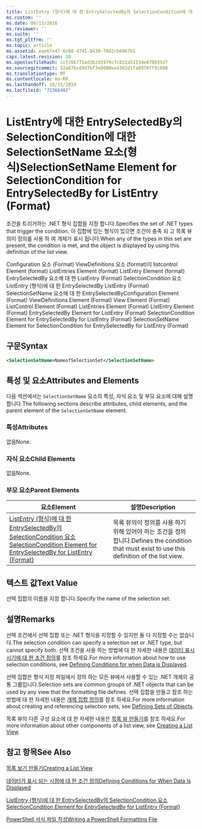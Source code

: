 ```yaml
---
title: ListEntry (형식)에 대 한 EntrySelectedBy의 SelectionCondition에 대 한 SelectionSetName 요소 | Microsoft Docs
ms.custom: ''
ms.date: 09/13/2016
ms.reviewer: ''
ms.suite: ''
ms.tgt_pltfrm: ''
ms.topic: article
ms.assetid: eae67e47-6c60-4741-8430-78d2cb6067b1
caps.latest.revision: 10
ms.openlocfilehash: ccfc0b772ad3b2d1979c7c832a5153de870035d7
ms.sourcegitcommit: 52a67bcd9d7bf3e8600ea4302d1fa8970ff9c998
ms.translationtype: MT
ms.contentlocale: ko-KR
ms.lasthandoff: 10/15/2019
ms.locfileid: "72368402"
---
```

# <a name="selectionsetname-element-for-selectioncondition-for-entryselectedby-for-listentry-format"></a><span data-ttu-id="4ea14-102">ListEntry에 대한 EntrySelectedBy의 SelectionCondition에 대한 SelectionSetName 요소(형식)</span><span class="sxs-lookup"><span data-stu-id="4ea14-102">SelectionSetName Element for SelectionCondition for EntrySelectedBy for ListEntry (Format)</span></span>

<span data-ttu-id="4ea14-103">조건을 트리거하는 .NET 형식 집합을 지정 합니다.</span><span class="sxs-lookup"><span data-stu-id="4ea14-103">Specifies the set of .NET types that trigger the condition.</span></span> <span data-ttu-id="4ea14-104">이 집합에 있는 형식이 있으면 조건이 충족 되 고 목록 뷰의이 정의를 사용 하 여 개체가 표시 됩니다.</span><span class="sxs-lookup"><span data-stu-id="4ea14-104">When any of the types in this set are present, the condition is met, and the object is displayed by using this definition of the list view.</span></span>

<span data-ttu-id="4ea14-105">Configuration 요소 (Format) ViewDefinitions 요소 (format)이 listcontrol Element (format) ListEntries Element (format) ListEntry Element (format) EntrySelectedBy 요소에 대 한 ListEntry (Format) SelectionCondition 요소 ListEntry (형식)에 대 한 EntrySelectedBy ListEntry (Format) SelectionSetName 요소에 대 한 EntrySelectedBy</span><span class="sxs-lookup"><span data-stu-id="4ea14-105">Configuration Element (Format) ViewDefinitions Element (Format) View Element (Format) ListControl Element (Format) ListEntries Element (Format) ListEntry Element (Format) EntrySelectedBy Element for ListEntry (Format) SelectionCondition Element for EntrySelectedBy for ListEntry (Format) SelectionSetName Element for SelectionCondition for EntrySelectedBy for ListEntry (Format)</span></span>

## <a name="syntax"></a><span data-ttu-id="4ea14-106">구문</span><span class="sxs-lookup"><span data-stu-id="4ea14-106">Syntax</span></span>

```xml
<SelectionSetName>NameofSelectionSet</SelectionSetName>
```

## <a name="attributes-and-elements"></a><span data-ttu-id="4ea14-107">특성 및 요소</span><span class="sxs-lookup"><span data-stu-id="4ea14-107">Attributes and Elements</span></span>

<span data-ttu-id="4ea14-108">다음 섹션에서는 `SelectionSetName` 요소의 특성, 자식 요소 및 부모 요소에 대해 설명 합니다.</span><span class="sxs-lookup"><span data-stu-id="4ea14-108">The following sections describe attributes, child elements, and the parent element of the `SelectionSetName` element.</span></span>

### <a name="attributes"></a><span data-ttu-id="4ea14-109">특성</span><span class="sxs-lookup"><span data-stu-id="4ea14-109">Attributes</span></span>

<span data-ttu-id="4ea14-110">없음</span><span class="sxs-lookup"><span data-stu-id="4ea14-110">None.</span></span>

### <a name="child-elements"></a><span data-ttu-id="4ea14-111">자식 요소</span><span class="sxs-lookup"><span data-stu-id="4ea14-111">Child Elements</span></span>

<span data-ttu-id="4ea14-112">없음</span><span class="sxs-lookup"><span data-stu-id="4ea14-112">None.</span></span>

### <a name="parent-elements"></a><span data-ttu-id="4ea14-113">부모 요소</span><span class="sxs-lookup"><span data-stu-id="4ea14-113">Parent Elements</span></span>

|<span data-ttu-id="4ea14-114">요소</span><span class="sxs-lookup"><span data-stu-id="4ea14-114">Element</span></span>|<span data-ttu-id="4ea14-115">설명</span><span class="sxs-lookup"><span data-stu-id="4ea14-115">Description</span></span>|
|-------------|-----------------|
|[<span data-ttu-id="4ea14-116">ListEntry (형식)에 대 한 EntrySelectedBy의 SelectionCondition 요소</span><span class="sxs-lookup"><span data-stu-id="4ea14-116">SelectionCondition Element for EntrySelectedBy for ListEntry (Format)</span></span>](./selectioncondition-element-for-entryselectedby-for-listcontrol-format.md)|<span data-ttu-id="4ea14-117">목록 뷰의이 정의를 사용 하기 위해 있어야 하는 조건을 정의 합니다.</span><span class="sxs-lookup"><span data-stu-id="4ea14-117">Defines the condition that must exist to use this definition of the list view.</span></span>|

## <a name="text-value"></a><span data-ttu-id="4ea14-118">텍스트 값</span><span class="sxs-lookup"><span data-stu-id="4ea14-118">Text Value</span></span>

<span data-ttu-id="4ea14-119">선택 집합의 이름을 지정 합니다.</span><span class="sxs-lookup"><span data-stu-id="4ea14-119">Specify the name of the selection set.</span></span>

## <a name="remarks"></a><span data-ttu-id="4ea14-120">설명</span><span class="sxs-lookup"><span data-stu-id="4ea14-120">Remarks</span></span>

<span data-ttu-id="4ea14-121">선택 조건에서 선택 집합 또는 .NET 형식을 지정할 수 있지만 둘 다 지정할 수는 없습니다.</span><span class="sxs-lookup"><span data-stu-id="4ea14-121">The selection condition can specify a selection set or .NET type, but cannot specify both.</span></span> <span data-ttu-id="4ea14-122">선택 조건을 사용 하는 방법에 대 한 자세한 내용은 [데이터 표시 시기에 대 한 조건 정의](./defining-conditions-for-displaying-data.md)를 참조 하세요.</span><span class="sxs-lookup"><span data-stu-id="4ea14-122">For more information about how to use selection conditions, see [Defining Conditions for when Data is Displayed](./defining-conditions-for-displaying-data.md).</span></span>

<span data-ttu-id="4ea14-123">선택 집합은 형식 지정 파일에서 정의 하는 모든 뷰에서 사용할 수 있는 .NET 개체의 공통 그룹입니다.</span><span class="sxs-lookup"><span data-stu-id="4ea14-123">Selection sets are common groups of .NET objects that can be used by any view that the formatting file defines.</span></span> <span data-ttu-id="4ea14-124">선택 집합을 만들고 참조 하는 방법에 대 한 자세한 내용은 [개체 집합 정의](./defining-selection-sets.md)를 참조 하세요.</span><span class="sxs-lookup"><span data-stu-id="4ea14-124">For more information about creating and referencing selection sets, see [Defining Sets of Objects](./defining-selection-sets.md).</span></span>

<span data-ttu-id="4ea14-125">목록 뷰의 다른 구성 요소에 대 한 자세한 내용은 [목록 뷰 만들기](./creating-a-list-view.md)를 참조 하세요.</span><span class="sxs-lookup"><span data-stu-id="4ea14-125">For more information about other components of a list view, see [Creating a List View](./creating-a-list-view.md).</span></span>

## <a name="see-also"></a><span data-ttu-id="4ea14-126">참고 항목</span><span class="sxs-lookup"><span data-stu-id="4ea14-126">See Also</span></span>

[<span data-ttu-id="4ea14-127">목록 보기 만들기</span><span class="sxs-lookup"><span data-stu-id="4ea14-127">Creating a List View</span></span>](./creating-a-list-view.md)

[<span data-ttu-id="4ea14-128">데이터가 표시 되는 시점에 대 한 조건 정의</span><span class="sxs-lookup"><span data-stu-id="4ea14-128">Defining Conditions for When Data Is Displayed</span></span>](./defining-conditions-for-displaying-data.md)

[<span data-ttu-id="4ea14-129">ListEntry (형식)에 대 한 EntrySelectedBy의 SelectionCondition 요소</span><span class="sxs-lookup"><span data-stu-id="4ea14-129">SelectionCondition Element for EntrySelectedBy for ListEntry (Format)</span></span>](./selectioncondition-element-for-entryselectedby-for-listcontrol-format.md)

[<span data-ttu-id="4ea14-130">PowerShell 서식 파일 작성</span><span class="sxs-lookup"><span data-stu-id="4ea14-130">Writing a PowerShell Formatting File</span></span>](./writing-a-powershell-formatting-file.md)
